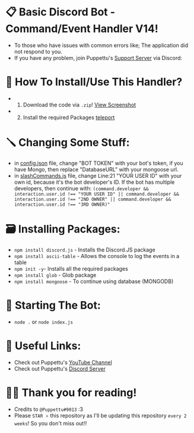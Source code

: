 # 📋 Basic Discord Bot - Command/Event Handler V14!
- To those who have issues with common errors like; The application did not respond to you.
- If you have any problem, join Puppettu's [Support Server](https://discord.gg/85vFksTpX7) via Discord: 

# 🤖 How To Install/Use This Handler?
- 1. Download the code via `.zip`! [View Screenshot](https://user-images.githubusercontent.com/97049995/188441028-1697b0f9-99b9-42fc-b8f0-f48748706eb3.jpg)
 
- 2. Install the required Packages [teleport](https://github.com/Puppettu/DiscordJS-Command-and-Event-Handler-V14#%EF%B8%8F-installing-packages)


# 🪛 Changing Some Stuff:
- in [config.json](https://github.com/Puppettu/DiscordJS-Command-and-Event-Handler-V14/config.json) file, change "BOT TOKEN" with your bot's token, if you have Mongo, then replace "DatabaseURL" with your mongoose url.
- in [slashCommands.js](https://github.com/Puppettu/DiscordJS-Command-and-Event-Handler-V14/Events/Interactions/slashCommands.js) file, change Line:21 "YOUR USER ID" with your own id, because it's the bot developer's ID. If the bot has multiple developers, then continue with: `(command.developer && interaction.user.id !== "YOUR USER ID" || command.developer && interaction.user.id !== "2ND OWNER" || command.developer && interaction.user.id !== "3RD OWNER)"`

# 🗃️ Installing Packages:
- `npm install discord.js` - Installs the Discord.JS package
- `npm install ascii-table` - Allows the console to log the events in a table
- `npm init -y`- Installs all the required packages
- `npm install glob` - Glob package
- `npm install mongoose` - To continue using database (MONGODB)

# 👾 Starting The Bot:
- `node .` or `node index.js`

# 🔗 Useful Links:
- Check out Puppettu's [YouTube Channel](https://www.youtube.com/channel/UCR93KA0vxdmXKhY-RDPrwbg)
- Check out Puppettu's [Discord Server](https://discord.gg/85vFksTpX7)

# 🤝🏻 Thank you for reading!
- Credits to `@Puppettu#9013` :3
- Please `STAR ⭐` this repository as I'll be updating this repository `every 2 weeks`! So you don't miss out!!
